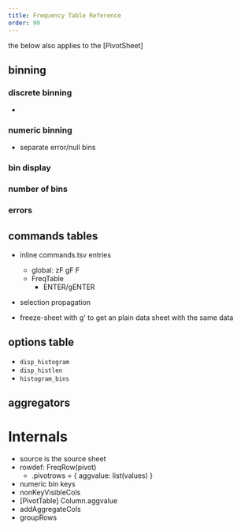 ```yaml
---
title: Frequency Table Reference
order: 99
---
```


the below also applies to the [PivotSheet]

## binning

### discrete binning
-
### numeric binning
- separate error/null bins
### bin display
### number of bins
### errors

## commands tables
- inline commands.tsv entries
   - global: zF gF F
   - FreqTable
      - ENTER/gENTER

- selection propagation
- freeze-sheet with g' to get an plain data sheet with the same data

## options table

- `disp_histogram`
- `disp_histlen`
- `histogram_bins`

## aggregators

# Internals

- source is the source sheet
- rowdef: FreqRow(pivot)
  - .pivotrows = { aggvalue: list(values) }
- numeric bin keys
- nonKeyVisibleCols
- [PivotTable] Column.aggvalue
- addAggregateCols
- groupRows
